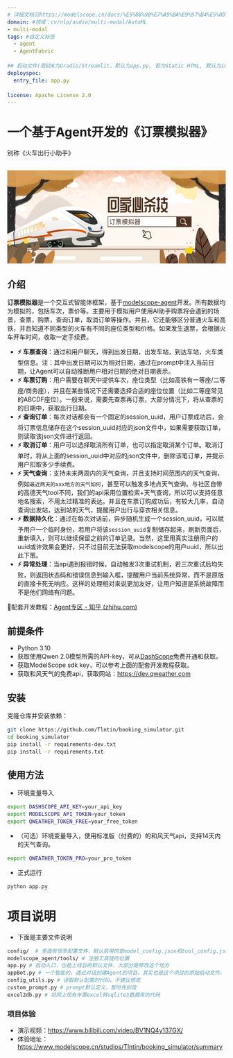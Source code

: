 ```yaml
---
# 详细文档见https://modelscope.cn/docs/%E5%88%9B%E7%A9%BA%E9%97%B4%E5%8D%A1%E7%89%87
domain: #领域：cv/nlp/audio/multi-modal/AutoML
- multi-modal
tags: #自定义标签
  - agent
  - AgentFabric

## 启动文件(若SDK为Gradio/Streamlit，默认为app.py, 若为Static HTML, 默认为index.html)
deployspec:
  entry_file: app.py

license: Apache License 2.0
---
```


<h1> 一个基于Agent开发的《订票模拟器》</h1>
<p>别称《火车出行小助手》</p>

<p align="center">
    <br>
    <img src="./img/bg.png" width="600"/>
    <br>
<p>


## 介绍

**订票模拟器**是一个交互式智能体框架，基于[modelscope-agent](https://github.com/modelscope/modelscope-agent)开发。所有数据均为模拟的，包括车次，票价等。主要用于模拟用户使用AI助手购票将会遇到的场景，查票，购票，查询订单，取消订单等操作。并且，它还能够区分普通火车和高铁，并且知道不同类型的火车有不同的座位类型和价格。如果发生退票，会根据火车开车时间，收取一定手续费。

- **⚡ 车票查询**：通过和用户聊天，得到出发日期，出发车站，到达车站，火车类型信息。注：其中出发日期可以为相对日期，通过在prompt中注入当前日期，让Agent可以自动推断用户相对日期的绝对日期表示。
- **⚡ 车票订购**：用户需要在聊天中提供车次，座位类型（比如高铁有一等座/二等座/商务座），并且在某些情况下还需要选择合适的座位位置（比如二等座常见的ABCDF座位）。一般来说，需要先查票再订票，大部分情况下，将从查票的的日期中，获取出行日期。
- **⚡ 查询订单**：每次对话都会有一个固定的session_uuid，用户订票成功后，会将订票信息储存在这个session_uuid对应的json文件中，如果需要获取订单，则读取该json文件进行返回。
- **⚡ 取消订单**：用户可以选择取消所有订单，也可以指定取消某个订单。取消订单时，将从上面的session_uuid中对应的json文件中，删除该笔订单，并提示用户扣取多少手续费。
- **⚡ 天气查询**：支持未来两周内的天气查询，并且支持时间范围内的天气查询，例如`最近两天的xxx地方的天气如何`，甚至可以触发多地点天气查询。与社区自带的高德天气tool不同，我们的api采用位置检索+天气查询，所以可以支持任意地名搜索，不用太过精准的表达。并且在车票订购成功后，有较大几率，自动查询出发站，达到站的天气，提醒用户出行与穿衣相关信息。
- **⚡ 数据持久化**：通过在每次对话前，异步随机生成一个session_uuid，可以赋予用户一个临时身份，若用户将该`session_uuid`复制储存起来，刷新页面后，重新填入，则可以继续保留之前的订单记录。当然，这里用真实注册用户的uuid或许效果会更好，只不过目前无法获取modelscope的用户uuid，所以出此下策。
- **⚡ 异常处理**：当api遇到报错时候，自动触发3次重试机制，若三次重试后均失败，则返回状态码和错误信息到输入框，提醒用户当前系统异常，而不是原版的直接卡死无响应。这样的处理相对来说更加友好，让用户知道是系统故障而不是他们网络有问题。

🔗配套开发教程：[Agent专区 - 知乎 (zhihu.com)](https://www.zhihu.com/column/c_1720569519108485120)



## 前提条件

- Python 3.10
- 获取使用Qwen 2.0模型所需的API-key，可从[DashScope](https://help.aliyun.com/zh/dashscope/developer-reference/activate-dashscope-and-create-an-api-key)免费开通和获取。
- 获取ModelScope sdk key，可以参考上面的配套开发教程获取。
- 获取和风天气的免费api，获取网站：https://dev.qweather.com

## 安装

克隆仓库并安装依赖：

```bash
git clone https://github.com/Tlntin/booking_simulator.git
cd booking_simulator
pip install -r requirements-dev.txt
pip install -r requirements.txt
```

## 使用方法

- 环境变量导入
```bash
export DASHSCOPE_API_KEY=your_api_key
export MODELSCOPE_API_TOKEN=your_token
export QWEATHER_TOKEN_FREE=your_free_token
```

- （可选）环境变量导入，使用标准版（付费的）的和风天气api，支持14天内的天气查询。
```bash
export QWEATHER_TOKEN_PRO=your_pro_token
```

- 正式运行
```bash
python app.py
```

# 项目说明

- 下面是主要文件说明
```bash
config/  # 里面有很多配置文件，默认启用的是model_config.json和tool_config.json
modelscope_agent/tools/ # 注册工具链的位置
app.py # 启动入口，也是上线后的默认文件，大部分是修改这个地方
appBot.py # 一个智能的，通过对话创建Agent的项目，其实也是这个项目的原始启动文件，仅作参考。
config_utils.py # 读取默认配置的代码，不建议修改
custom_prompt.py # prompt默认定义，暂时先别改
excel2db.py # 将网上现有车票excel转sqlite3数据库的代码
```

### 项目体验
- 演示视频：https://www.bilibili.com/video/BV1NQ4y137GX/
- 体验地址：https://www.modelscope.cn/studios/Tlntin/booking_simulator/summary
